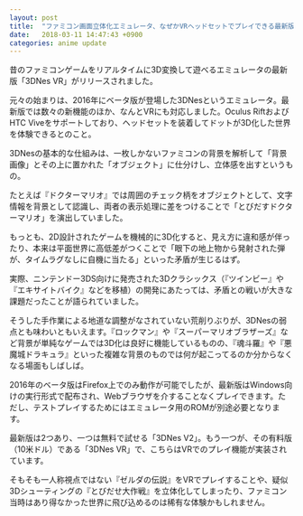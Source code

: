 ```yaml
---
layout: post
title:  "ファミコン画面立体化エミュレータ、なぜかVRヘッドセットでプレイできる最新版「3DNes VR」がリリース"
date:   2018-03-11 14:47:43 +0900
categories: anime update
---
```

昔のファミコンゲームをリアルタイムに3D変換して遊べるエミュレータの最新版「3DNes VR」がリリースされました。

元々の始まりは、2016年にベータ版が登場した3DNesというエミュレータ。最新版では数々の新機能のほか、なんとVRにも対応しました。Oculus RiftおよびHTC Viveをサポートしており、ヘッドセットを装着してドットが3D化した世界を体験できるとのこと。

3DNesの基本的な仕組みは、一枚しかないファミコンの背景を解析して「背景画像」とその上に置かれた「オブジェクト」に仕分けし、立体感を出すというもの。

たとえば『ドクターマリオ』では周囲のチェック柄をオブジェクトとして、文字情報を背景として認識し、両者の表示処理に差をつけることで「とびだすドクターマリオ」を演出していました。

もっとも、2D設計されたゲームを機械的に3D化すると、見え方に違和感が伴ったり、本来は平面世界に高低差がつくことで「眼下の地上物から発射された弾が、タイムラグなしに自機に当たる」といった矛盾が生じるはず。

実際、ニンテンドー3DS向けに発売された3Dクラシックス（『ツインビー』や『エキサイトバイク』などを移植）の開発にあたっては、矛盾との戦いが大きな課題だったことが語られていました。


そうした手作業による地道な調整がなされていない荒削りぶりが、3DNesの弱点とも味わいともいえます。『ロックマン』や『スーパーマリオブラザーズ』など背景が単純なゲームでは3D化は良好に機能しているものの、『魂斗羅』や『悪魔城ドラキュラ』といった複雑な背景のものでは何が起こってるのか分からなくなる場面もしばしば。


2016年のベータ版はFirefox上でのみ動作が可能でしたが、最新版はWindows向けの実行形式で配布され、Webブラウザを介することなくプレイできます。ただし、テストプレイするためにはエミュレータ用のROMが別途必要となります。

最新版は2つあり、一つは無料で試せる「3DNes V2」。もう一つが、その有料版（10米ドル）である「3DNes VR」で、こちらはVRでのプレイ機能が実装されています。


そもそも一人称視点ではない『ゼルダの伝説』をVRでプレイすることや、疑似3Dシューティングの『とびだせ大作戦』を立体化してしまったり、ファミコン当時はあり得なかった世界に飛び込めるのは稀有な体験かもしれません。
